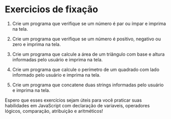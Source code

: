 # Exercicios de fixação

1. Crie um programa que verifique se um número é par ou ímpar e imprima na tela.

2. Crie um programa que verifique se um número é positivo, negativo ou zero e imprima na tela.

3. Crie um programa que calcule a área de um triângulo com base e altura informadas pelo usuário e imprima na tela.

4. Crie um programa que calcule o perímetro de um quadrado com lado informado pelo usuário e imprima na tela.

5. Crie um programa que concatene duas strings informadas pelo usuário e imprima na tela.

Espero que esses exercícios sejam úteis para você praticar suas habilidades em JavaScript com declaração de variaveis, operadores lógicos, comparação, atribuição e aritméticos!
